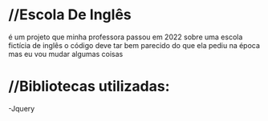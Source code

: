 # //Escola De Inglês
é um projeto que minha professora passou em 2022 sobre uma escola fictícia de inglês
o código deve tar bem parecido do que ela pediu na época mas eu vou mudar algumas coisas

# //Bibliotecas utilizadas:
-Jquery